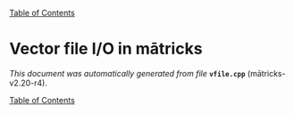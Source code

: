 
[Table of Contents](README.md)


# Vector file I/O in mātricks
_This document was automatically generated from file_ **`vfile.cpp`** (mātricks-v2.20-r4).


[Table of Contents](README.md)

